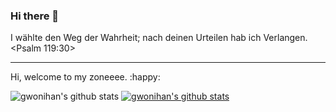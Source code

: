 ### Hi there 👋

I wählte den Weg der Wahrheit; nach deinen Urteilen hab ich Verlangen. <Psalm 119:30>

---

Hi, welcome to my zoneeee. :happy:

![gwonihan's github stats](https://github-readme-stats.vercel.app/api?username=gwonihan&show_icons=true)
[![gwonihan's github stats](https://github-readme-stats.vercel.app/api/top-langs/?username=gwonihan&show_icons=true&hide_border=true&title_color=004386&icon_color=004386&layout=compact)](https://github.com/gwonihan)


<!--
**gwonihan/gwonihan** is a ✨ _special_ ✨ repository because its `README.md` (this file) appears on your GitHub profile.

Here are some ideas to get you started:

- 🔭 I’m currently working on ...
- 🌱 I’m currently learning ...
- 👯 I’m looking to collaborate on ...
- 🤔 I’m looking for help with ...
- 💬 Ask me about ...
- 📫 How to reach me: ...
- 😄 Pronouns: ...
- ⚡ Fun fact: ...
-->
